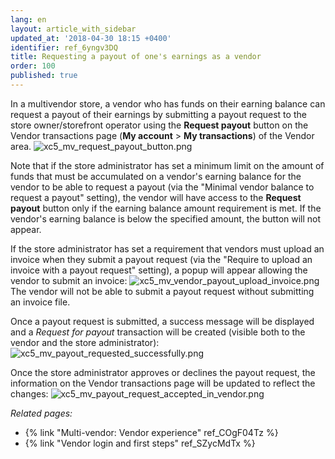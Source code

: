 ```yaml
---
lang: en
layout: article_with_sidebar
updated_at: '2018-04-30 18:15 +0400'
identifier: ref_6yngv3DQ
title: Requesting a payout of one's earnings as a vendor
order: 100
published: true
---
```

In a multivendor store, a vendor who has funds on their earning balance can request a payout of their earnings by submitting a payout request to the store owner/storefront operator using the **Request payout** button on the Vendor transactions page (**My account** > **My transactions**) of the Vendor area.
![xc5_mv_request_payout_button.png]({{site.baseurl}}/attachments/ref_6yngv3DQ/xc5_mv_request_payout_button.png)

Note that if the store administrator has set a minimum limit on the amount of funds that must be accumulated on a vendor's earning balance for the vendor to be able to request a payout (via the "Minimal vendor balance to request a payout" setting), the vendor will have access to the **Request payout** button only if the earning balance amount requirement is met. If the vendor's earning balance is below the specified amount, the button will not appear.

If the store administrator has set a requirement that vendors must upload an invoice when they submit a payout request (via the "Require to upload an invoice with a payout request" setting), a popup will appear allowing the vendor to submit an invoice: 
![xc5_mv_vendor_payout_upload_invoice.png]({{site.baseurl}}/attachments/ref_6yngv3DQ/xc5_mv_vendor_payout_upload_invoice.png)
The vendor will not be able to submit a payout request without submitting an invoice file.

Once a payout request is submitted, a success message will be displayed and a _Request for payout_ transaction will be created (visible both to the vendor and the store administrator):
![xc5_mv_payout_requested_successfully.png]({{site.baseurl}}/attachments/ref_6yngv3DQ/xc5_mv_payout_requested_successfully.png)

Once the store administrator approves or declines the payout request, the information on the Vendor transactions page will be updated to reflect the changes:
![xc5_mv_payout_request_accepted_in_vendor.png]({{site.baseurl}}/attachments/ref_6yngv3DQ/xc5_mv_payout_request_accepted_in_vendor.png)

_Related pages:_

   *   {% link "Multi-vendor: Vendor experience" ref_COgF04Tz %}
   *   {% link "Vendor login and first steps" ref_SZycMdTx %}
